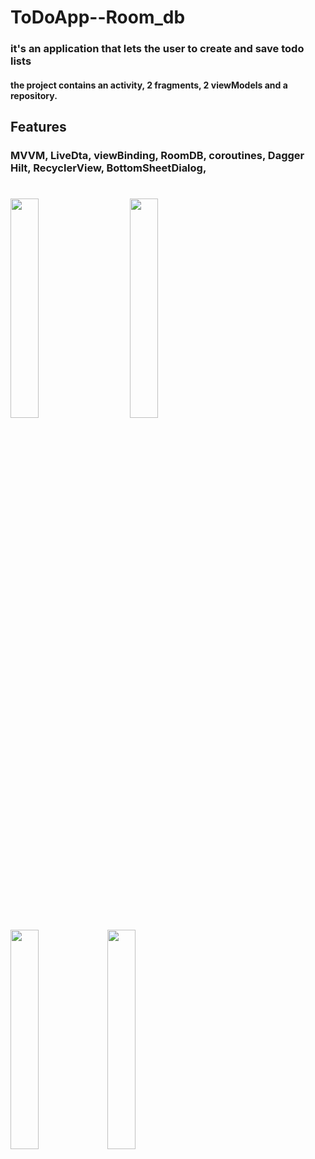 # ToDoApp--Room_db


### it's an application that lets the user to create and save todo lists
#### the project contains an activity, 2 fragments, 2 viewModels and a repository.


## Features 
### MVVM, LiveDta, viewBinding, RoomDB, coroutines, Dagger Hilt, RecyclerView, BottomSheetDialog,
#




<image src="https://github.com/25THELL52/RandogPic_Coroutines_Hilt/assets/79938851/5d4c5364-47b2-45ff-b209-db37edc8b2ca" width="30%" height="30%"> &nbsp;&nbsp;&nbsp;&nbsp;&nbsp;&nbsp;&nbsp;&nbsp;  <image src="https://github.com/25THELL52/RandogPic_Coroutines_Hilt/assets/79938851/7fd0774d-3a18-4a60-abb5-f926843a0cdc" width="30%" height="30%">   &nbsp;&nbsp;&nbsp;&nbsp;&nbsp;&nbsp;&nbsp;&nbsp; 
   <image src="https://github.com/25THELL52/RandogPic_Coroutines_Hilt/assets/79938851/14f2173b-2086-416b-95bc-ad735247d96b" width="30%" height="30%"> <image src="https://github.com/25THELL52/RandogPic_Coroutines_Hilt/assets/79938851/bab08474-410e-4705-af2a-310a12fe60f1" width="30%" height="30%">
